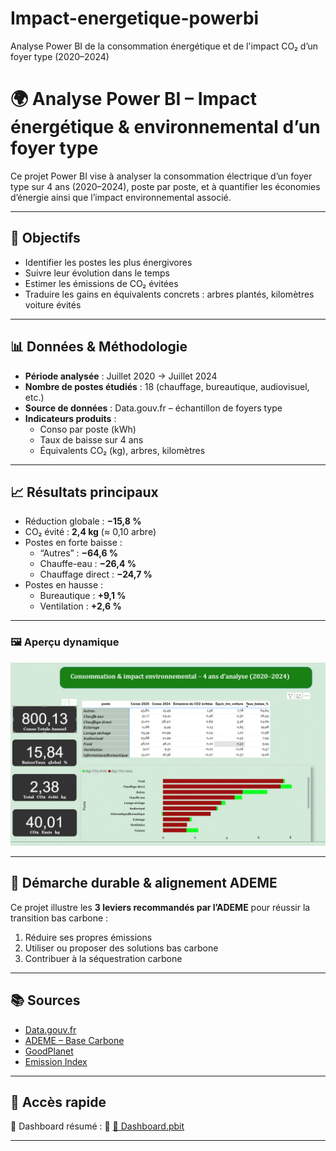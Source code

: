 # Impact-energetique-powerbi
Analyse Power BI de la consommation énergétique et de l'impact CO₂ d’un foyer type (2020–2024)
# 🌍 Analyse Power BI – Impact énergétique & environnemental d’un foyer type

Ce projet Power BI vise à analyser la consommation électrique d’un foyer type sur 4 ans (2020–2024), poste par poste, et à quantifier les économies d’énergie ainsi que l’impact environnemental associé.

---

## 🎯 Objectifs

- Identifier les postes les plus énergivores
- Suivre leur évolution dans le temps
- Estimer les émissions de CO₂ évitées
- Traduire les gains en équivalents concrets : arbres plantés, kilomètres voiture évités

---

## 📊 Données & Méthodologie

- **Période analysée** : Juillet 2020 → Juillet 2024
- **Nombre de postes étudiés** : 18 (chauffage, bureautique, audiovisuel, etc.)
- **Source de données** : Data.gouv.fr – échantillon de foyers type
- **Indicateurs produits** :
  - Conso par poste (kWh)
  - Taux de baisse sur 4 ans
  - Équivalents CO₂ (kg), arbres, kilomètres

---

## 📈 Résultats principaux

- Réduction globale : **−15,8 %**
- CO₂ évité : **2,4 kg** (≈ 0,10 arbre)
- Postes en forte baisse :
  - “Autres” : **−64,6 %**
  - Chauffe-eau : **−26,4 %**
  - Chauffage direct : **−24,7 %**
- Postes en hausse :
  - Bureautique : **+9,1 %**
  - Ventilation : **+2,6 %**

---



### 🖼️ Aperçu dynamique


![Dashboard Impact Énergétique](imgdash-global.GIF)


---

## 🌱 Démarche durable & alignement ADEME

Ce projet illustre les **3 leviers recommandés par l’ADEME** pour réussir la transition bas carbone :

1. Réduire ses propres émissions
2. Utiliser ou proposer des solutions bas carbone
3. Contribuer à la séquestration carbone

---

## 📚 Sources

- [Data.gouv.fr](https://www.data.gouv.fr)
- [ADEME – Base Carbone](https://base-empreinte.ademe.fr/)
- [GoodPlanet](https://www.goodplanet.org/)
- [Emission Index](https://www.emission-index.com/greenhouse-gases/reducing-co2-emissions#:~:text=Reducing%20carbon%20dioxide%20and%20other,jobs%20and%20driving%20economic%20growth.)

---

## 🔗 Accès rapide

📎 Dashboard résumé : 📎 [📂 Dashboard.pbit](https://github.com/Data-Projects-Hub/impact-energetique-powerbi/blob/main/Dashboard.pbit)

 


---

